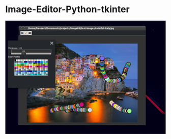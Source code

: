 # Image-Editor-Python-tkinter

![](https://github.com/HarowitzBlack/Image-Editor-Python-tkinter/blob/master/display.png)
